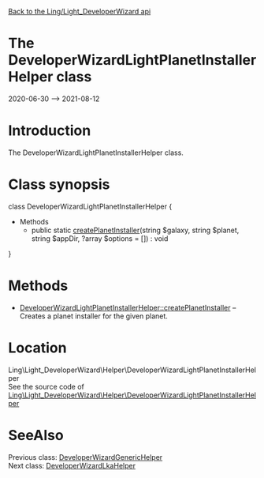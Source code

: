 [Back to the Ling/Light_DeveloperWizard api](https://github.com/lingtalfi/Light_DeveloperWizard/blob/master/doc/api/Ling/Light_DeveloperWizard.md)



The DeveloperWizardLightPlanetInstallerHelper class
================
2020-06-30 --> 2021-08-12






Introduction
============

The DeveloperWizardLightPlanetInstallerHelper class.



Class synopsis
==============


class <span class="pl-k">DeveloperWizardLightPlanetInstallerHelper</span>  {

- Methods
    - public static [createPlanetInstaller](https://github.com/lingtalfi/Light_DeveloperWizard/blob/master/doc/api/Ling/Light_DeveloperWizard/Helper/DeveloperWizardLightPlanetInstallerHelper/createPlanetInstaller.md)(string $galaxy, string $planet, string $appDir, ?array $options = []) : void

}






Methods
==============

- [DeveloperWizardLightPlanetInstallerHelper::createPlanetInstaller](https://github.com/lingtalfi/Light_DeveloperWizard/blob/master/doc/api/Ling/Light_DeveloperWizard/Helper/DeveloperWizardLightPlanetInstallerHelper/createPlanetInstaller.md) &ndash; Creates a planet installer for the given planet.





Location
=============
Ling\Light_DeveloperWizard\Helper\DeveloperWizardLightPlanetInstallerHelper<br>
See the source code of [Ling\Light_DeveloperWizard\Helper\DeveloperWizardLightPlanetInstallerHelper](https://github.com/lingtalfi/Light_DeveloperWizard/blob/master/Helper/DeveloperWizardLightPlanetInstallerHelper.php)



SeeAlso
==============
Previous class: [DeveloperWizardGenericHelper](https://github.com/lingtalfi/Light_DeveloperWizard/blob/master/doc/api/Ling/Light_DeveloperWizard/Helper/DeveloperWizardGenericHelper.md)<br>Next class: [DeveloperWizardLkaHelper](https://github.com/lingtalfi/Light_DeveloperWizard/blob/master/doc/api/Ling/Light_DeveloperWizard/Helper/DeveloperWizardLkaHelper.md)<br>
